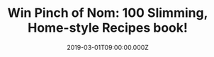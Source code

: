 ---
campaign-uuid: "c-77304b9a-f318-483f-80c5-99495e6af847"
type: "Competition"
category: "Gifts"
date: "2019-03-01T09:00:00.000Z"
end-date: "2019-03-29T23:59:00.000Z"
disable-form: false
is_promoted: false
has_entry_page: true
title: "Win Pinch of Nom: 100 Slimming, Home-style Recipes book!"
competition-description: "<p>Slimming food has never tasted so good; the must-have\
  \ first cookbook from the UK's most visited food blog. And we have a copy for you!\
  \ 100 incredible recipes in the book, 33 of which are vegetarian, healthy, full\
  \ of flavour and incredibly easy to make. Whether it’s Cumberland Pie, Mediterranean\
  \ Chicken Orzo, Mexican Chilli Beef or Chicken Balti, this food is so good you’\
  ll never guess the calorie count.</p>\n<p>Pinch of Nom is the go-to home cookbook\
  \ for mouthwatering meals that tick all the boxes. Want it? Click below for a chance\
  \ to win!</p>\n"
hero-header: "Win Pinch of Nom: 100 Slimming, Home-style Recipes book!"
terms-confirmation: "N/A"
banner-img: "https://assets.expresslyapp.com/asset-4080a918-4ef8-4b21-ae8b-4aee489c8d7d.jpg"
logo-left-href: "aaa.nme.com"
logo-left-image: "https://assets.expresslyapp.com/asset-9cea9aec-5862-4a44-a918-135d4e56c576.jpg"
logo-left-title: "NME AAA"
bg-image-hero: "https://assets.expresslyapp.com/asset-4023b864-5619-4910-a991-e62df7166e24.jpg"
bg-image-first: "https://assets.expresslyapp.com/asset-c2f12dc1-fec0-400f-b5ed-cdac67da08f1.jpg"
section1-content: "<p>Kate Allinson and Kay Featherstone owned a restaurant together\
  \ in The Wirral, where Kate was head chef. Together they created the Pinch of Nom\
  \ blog with the aim of teaching people how to cook. They began sharing healthy,\
  \ slimming recipes and today Pinch of Nom is the UK's most visited food blog with\
  \ an active and engaged online community of over 1.5 million followers.</p>\n<p>Whether\
  \ you’re looking for something veggie, fancy a takeaway, want to feed a family of\
  \ four or have limited time to spare this book is perfect for you! Enter the form\
  \ below for a chance to win and show the world your inner chef side now!</p>\n<p>Good\
  \ luck!</p>\n"
entry-title: "Win Pinch of Nom: 100 Slimming, Home-style Recipes book!"
entry-content: "<p>Enter the draw to win Pinch of Nom: 100 Slimming, Home-style Recipes\
  \ book by entering below before 23:59 on 29th of March 2019.\n\_</p>\n"
has-winner: false
prize-description: "Pinch of Nom: 100 Slimming, Home-style Recipes book."
special-conditions: "Multiple entries are allowed up to one every day\r\nThis competition\
  \ is also available on: http://club.expressly.io/competitons/\r\npinch-of-nom-book-giveaway"
country-restrictions:
- "GB"
---
